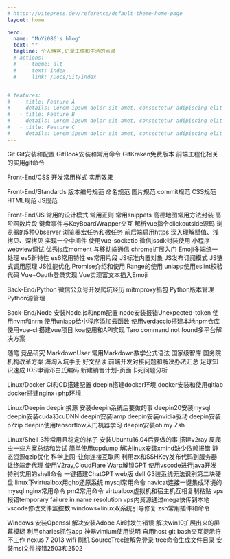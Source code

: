 ```yaml
---
# https://vitepress.dev/reference/default-theme-home-page
layout: home

hero:
  name: "MuYi086's blog"
  text: ""
  tagline: 个人博客,记录工作和生活的点滴
  # actions:
  #   - theme: alt
  #     text: index
  #     link: /Docs/Git/index


# features:
#   - title: Feature A
#     details: Lorem ipsum dolor sit amet, consectetur adipiscing elit
#   - title: Feature B
#     details: Lorem ipsum dolor sit amet, consectetur adipiscing elit
#   - title: Feature C
#     details: Lorem ipsum dolor sit amet, consectetur adipiscing elit
---
```

<script setup>
import { ref } from 'vue'
const rowWrapVal = ref(true)
</script>

<!-- Git -->
<a-divider orientation="left">Git</a-divider>
<a-row justify="start">
  <a-button href="/Docs/Git/Git安装和配置">Git安装和配置</a-button>
  <a-button href="/Docs/Git/GitBook安装和常用命令">GitBook安装和常用命令</a-button>
  <a-button href="/Docs/Git/GitKraken免费版本">GitKraken免费版本</a-button>
  <a-button href="/Docs/Git/前端工程化相关的实用git命令">前端工程化相关的实用git命令</a-button>
</a-row>

<!-- Front-End/CSS -->
<a-divider orientation="left">Front-End/CSS</a-divider>
<a-row justify="start">
  <a-button href="/Docs/Front-End/CSS/开发常用样式">开发常用样式</a-button>
  <a-button href="/Docs/Front-End/CSS/实用效果">实用效果</a-button>
</a-row>

<!-- Front-End/Standards -->
<a-divider orientation="left">Front-End/Standards</a-divider>
<a-row justify="start">
  <a-button href="/Docs/Front-End/Standards/版本编号规范">版本编号规范</a-button>
  <a-button href="/Docs/Front-End/Standards/命名规范">命名规范</a-button>
  <a-button href="/Docs/Front-End/Standards/图片规范">图片规范</a-button>
  <a-button href="/Docs/Front-End/Standards/commit规范">commit规范</a-button>
  <a-button href="/Docs/Front-End/Standards/CSS规范">CSS规范</a-button>
  <a-button href="/Docs/Front-End/Standards/HTML规范">HTML规范</a-button>
  <a-button href="/Docs/Front-End/Standards/JS规范">JS规范</a-button>
</a-row>

<!-- Front-End/JS -->
<a-divider orientation="left">Front-End/JS</a-divider>
<a-row justify="start">
  <a-button href="/Docs/Front-End/JS/常用的设计模式">常用的设计模式</a-button>
  <a-button href="/Docs/Front-End/JS/常用正则">常用正则</a-button>
  <a-button href="/Docs/Front-End/JS/常用snippets">常用snippets</a-button>
  <a-button href="/Docs/Front-End/JS/高德地图常用方法封装">高德地图常用方法封装</a-button>
  <a-button href="/Docs/Front-End/JS/高阶函数片段">高阶函数片段</a-button>
  <a-button href="/Docs/Front-End/JS/键盘事件与KeyBoardWrapper交互">键盘事件与KeyBoardWrapper交互</a-button>
  <a-button href="/Docs/Front-End/JS/解析vue指令clickoutside源码">解析vue指令clickoutside源码</a-button>
  <a-button href="/Docs/Front-End/JS/浏览器的5种Observer">浏览器的5种Observer</a-button>
  <a-button href="/Docs/Front-End/JS/浏览器宏任务和微任务">浏览器宏任务和微任务</a-button>
  <a-button href="/Docs/Front-End/JS/前后端启用https">前后端启用https</a-button>
  <a-button href="/Docs/Front-End/JS/深入理解赋值、浅拷贝、深拷贝">深入理解赋值、浅拷贝、深拷贝</a-button>
  <a-button href="/Docs/Front-End/JS/实现一个中间件">实现一个中间件</a-button>
  <a-button href="/Docs/Front-End/JS/使用vue-socketio">使用vue-socketio</a-button>
  <a-button href="/Docs/Front-End/JS/微信jssdk封装使用">微信jssdk封装使用</a-button>
  <a-button href="/Docs/Front-End/JS/小程序webview调试">小程序webview调试</a-button>
  <a-button href="/Docs/Front-End/JS/优秀js库moment">优秀js库moment</a-button>
  <a-button href="/Docs/Front-End/JS/与移动端通信">与移动端通信</a-button>
  <a-button href="/Docs/Front-End/JS/chrome扩展入门">chrome扩展入门</a-button>
  <a-button href="/Docs/Front-End/JS/Emoji多端统一处理">Emoji多端统一处理</a-button>
  <a-button href="/Docs/Front-End/JS/es5新特性">es5新特性</a-button>
  <a-button href="/Docs/Front-End/JS/es6常用特性">es6常用特性</a-button>
  <a-button href="/Docs/Front-End/JS/es常用片段">es常用片段</a-button>
  <a-button href="/Docs/Front-End/JS/JS标准内置对象">JS标准内置对象</a-button>
  <a-button href="/Docs/Front-End/JS/JS发布订阅模式">JS发布订阅模式</a-button>
  <a-button href="/Docs/Front-End/JS/JS链式调用原理">JS链式调用原理</a-button>
  <a-button href="/Docs/Front-End/JS/JS性能优化">JS性能优化</a-button>
  <a-button href="/Docs/Front-End/JS/Promise介绍和使用">Promise介绍和使用</a-button>
  <a-button href="/Docs/Front-End/JS/Range的使用">Range的使用</a-button>
  <a-button href="/Docs/Front-End/JS/uniapp使用eslint校验代码">uniapp使用eslint校验代码</a-button>
  <a-button href="/Docs/Front-End/JS/Vue+Oauth登录实现">Vue+Oauth登录实现</a-button>
  <a-button href="/Docs/Front-End/JS/Vue实现富文本插入Emoji">Vue实现富文本插入Emoji</a-button>
</a-row>

<!-- Back-End/Python -->
<a-divider orientation="left">Back-End/Python</a-divider>
<a-row justify="start">
  <a-button href="/Docs/Back-End/Python/微信公众号开发爬坑经历">微信公众号开发爬坑经历</a-button>
  <a-button href="/Docs/Back-End/Python/mitmproxy抓包">mitmproxy抓包</a-button>
  <a-button href="/Docs/Back-End/Python/Python版本管理">Python版本管理</a-button>
  <a-button href="/Docs/Back-End/Python/Python源管理">Python源管理</a-button>
</a-row>

<!-- Back-End/Node -->
<a-divider orientation="left">Back-End/Node</a-divider>
<a-row justify="start">
  <a-button href="/Docs/Back-End/Node/安装Node.js和npm配置">安装Node.js和npm配置</a-button>
  <a-button href="/Docs/Back-End/Node/node安装报错Unexpected-token">node安装报错Unexpected-token</a-button>
  <a-button href="/Docs/Back-End/Node/使用nvm和nrm">使用nvm和nrm</a-button>
  <a-button href="/Docs/Back-End/Node/使用uniapp给小程序添加云函数">使用uniapp给小程序添加云函数</a-button>
  <a-button href="/Docs/Back-End/Node/使用verdaccio搭建本地npm仓库">使用verdaccio搭建本地npm仓库</a-button>
  <a-button href="/Docs/Back-End/Node/使用vue-cli搭建vue项目">使用vue-cli搭建vue项目</a-button>
  <a-button href="/Docs/Back-End/Node/koa使用和API实现">koa使用和API实现</a-button>
  <a-button href="/Docs/Back-End/Node/Taro command not found多平台解决方案">Taro command not found多平台解决方案</a-button>
</a-row>

<!-- Essay -->
<a-divider orientation="left">随笔</a-divider>
<a-row justify="start">
  <a-button href="/Docs/Essay/竞品研究">竞品研究</a-button>
  <a-button href="/Docs/Essay/MarkdownUser">MarkdownUser</a-button>
  <a-button href="/Docs/Essay/常用Markdown数学公式语法">常用Markdown数学公式语法</a-button>
  <a-button href="/Docs/Essay/国家级智库">国家级智库</a-button>
  <a-button href="/Docs/Essay/国务院机构改革方案">国务院机构改革方案</a-button>
  <a-button href="/Docs/Essay/海淘入坑手册">海淘入坑手册</a-button>
  <a-button href="/Docs/Essay/好文品读">好文品读</a-button>
  <a-button href="/Docs/Essay/前端开发对接问题和解决办法汇总">前端开发对接问题和解决办法汇总</a-button>
  <a-button href="/Docs/Essay/足球知识速成">足球知识速成</a-button>
  <a-button href="/Docs/Essay/IOS申请邓白氏编码">IOS申请邓白氏编码</a-button>
  <a-button href="/Docs/Essay/新建销售计划-页面卡死问题分析">新建销售计划-页面卡死问题分析</a-button>
</a-row>

<!-- Linux/Docker -->
<a-divider orientation="left">Linux/Docker</a-divider>
<a-row justify="start">
  <a-button href="/Docs/Linux/Docker/CI和CD搭建配置">CI和CD搭建配置</a-button>
  <a-button href="/Docs/Linux/Docker/deepin搭建docker环境">deepin搭建docker环境</a-button>
  <a-button href="/Docs/Linux/Docker/docker安装和使用gitlab">docker安装和使用gitlab</a-button>
  <a-button href="/Docs/Linux/Docker/docker搭建nginx+php环境">docker搭建nginx+php环境</a-button>
</a-row>

<!-- Linux/Deepin -->
<a-divider orientation="left">Linux/Deepin</a-divider>
<a-row justify="start">
  <a-button href="/Docs/Linux/Deepin/deepin换源">deepin换源</a-button>
  <a-button href="/Docs/Linux/Deepin/安装deepin系统后要做的事">安装deepin系统后要做的事</a-button>
  <a-button href="/Docs/Linux/Deepin/deepin20安装mysql">deepin20安装mysql</a-button>
  <a-button href="/Docs/Linux/Deepin/deepin安装cuda和cuDNN">deepin安装cuda和cuDNN</a-button>
  <a-button href="/Docs/Linux/Deepin/deepin安装lamp">deepin安装lamp</a-button>
  <a-button href="/Docs/Linux/Deepin/deepin安装nvidia驱动">deepin安装nvidia驱动</a-button>
  <a-button href="/Docs/Linux/Deepin/deepin安装p7zip">deepin安装p7zip</a-button>
  <a-button href="/Docs/Linux/Deepin/deepin使用tensorflow入门机器学习">deepin使用tensorflow入门机器学习</a-button>
  <a-button href="/Docs/Linux/Deepin/deepin安装oh my Zsh">deepin安装oh my Zsh</a-button>
</a-row>

<!-- Linux/Shell -->
<a-divider orientation="left">Linux/Shell</a-divider>
<a-row justify="start">
  <a-button href="/Docs/Linux/Shell/3种常用且稳定的梯子">3种常用且稳定的梯子</a-button>
  <a-button href="/Docs/Linux/Shell/安装Ubuntu16.04后要做的事">安装Ubuntu16.04后要做的事</a-button>
  <a-button href="/Docs/Linux/Shell/搭建v2ray">搭建v2ray</a-button>
  <a-button href="/Docs/Linux/Shell/反爬虫一些方案总结和尝试">反爬虫一些方案总结和尝试</a-button>
  <a-button href="/Docs/Linux/Shell/简单使用tcpdump">简单使用tcpdump</a-button>
  <a-button href="/Docs/Linux/Shell/解决linux安装xmind缺少依赖报错">解决linux安装xmind缺少依赖报错</a-button>
  <a-button href="/Docs/Linux/Shell/静态资源gzip优化">静态资源gzip优化</a-button>
  <a-button href="/Docs/Linux/Shell/科学上网-让你连接互联网">科学上网-让你连接互联网</a-button>
  <a-button href="/Docs/Linux/Shell/利用zx和SSHKey发布代码到服务器">利用zx和SSHKey发布代码到服务器</a-button>
  <a-button href="/Docs/Linux/Shell/让终端走代理">让终端走代理</a-button>
  <a-button href="/Docs/Linux/Shell/使用V2ray,CloudFlare Warp解锁GPT">使用V2ray,CloudFlare Warp解锁GPT</a-button>
  <a-button href="/Docs/Linux/Shell/使用vscode进行java开发">使用vscode进行java开发</a-button>
  <a-button href="/Docs/Linux/Shell/特别实用的shell命令">特别实用的shell命令</a-button>
  <a-button href="/Docs/Linux/Shell/一键搭建ChatGPT web版">一键搭建ChatGPT web版</a-button>
  <a-button href="/Docs/Linux/Shell/dell G3装系统无法识别第二块硬盘">dell G3装系统无法识别第二块硬盘</a-button>
  <a-button href="/Docs/Linux/Shell/linux下virtualbox用gho还原系统">linux下virtualbox用gho还原系统</a-button>
  <a-button href="/Docs/Linux/Shell/mysql常用命令">mysql常用命令</a-button>
  <a-button href="/Docs/Linux/Shell/navicat连接一键集成环境的mysql">navicat连接一键集成环境的mysql</a-button>
  <a-button href="/Docs/Linux/Shell/nginx常用命令">nginx常用命令</a-button>
  <a-button href="/Docs/Linux/Shell/pm2常用命令">pm2常用命令</a-button>
  <a-button href="/Docs/Linux/Shell/virtualbox虚拟机和宿主机互相复制粘贴">virtualbox虚拟机和宿主机互相复制粘贴</a-button>
  <a-button href="/Docs/Linux/Shell/vps报错temporary failure in name resolution">vps报错temporary failure in name resolution</a-button>
  <a-button href="/Docs/Linux/Shell/vps内资源通过mega快传到本地">vps内资源通过mega快传到本地</a-button>
  <a-button href="/Docs/Linux/Shell/vscode修改文件监控数">vscode修改文件监控数</a-button>
  <a-button href="/Docs/Linux/Shell/windows+linux双系统引导修复">windows+linux双系统引导修复</a-button>
  <a-button href="/Docs/Linux/Shell/zsh常用插件和命令">zsh常用插件和命令</a-button>
</a-row>

<!-- Windows -->
<a-divider orientation="left">Windows</a-divider>
<a-row justify="start" :wrap="rowWrapVal.value">
  <a-button href="/Docs/Windows/安装Openssl">安装Openssl</a-button>
  <a-button href="/Docs/Windows/解决安装Adobe Air时发生错误">解决安装Adobe Air时发生错误</a-button>
  <a-button href="/Docs/Windows/解决win10扩展出来的屏幕模糊">解决win10扩展出来的屏幕模糊</a-button>
  <a-button href="/Docs/Windows/利用charles抓包app">利用charles抓包app</a-button>
  <a-button href="/Docs/Windows/神器vimium使用说明">神器vimium使用说明</a-button>
  <a-button href="/Docs/Windows/自用host">自用host</a-button>
  <a-button href="/Docs/Windows/git bash交互提示符不工作">git bash交互提示符不工作</a-button>
  <a-button href="/Docs/Windows/nexus 7 2013 wifi 刷机">nexus 7 2013 wifi 刷机</a-button>
  <a-button href="/Docs/Windows/SourceTree破解免登录">SourceTree破解免登录</a-button>
  <a-button href="/Docs/Windows/tree命令生成文件目录">tree命令生成文件目录</a-button>
  <a-button href="/Docs/Windows/安装msi文件报错2503和2502">安装msi文件报错2503和2502</a-button>
</a-row>

